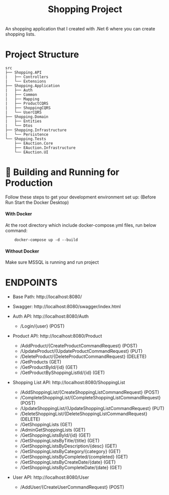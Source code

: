 # <div align="center">Shopping Project</div>
</br>
An shopping application that I created with .Net 6 where you can create shopping lists.

</br>

# Project Structure

```
src
├── Shopping.API
|   ├── Controllers 
|   └── Extensions 
├── Shopping.Application
|   ├── Auth 
|   ├── Common 
|   ├── Mapping
|   ├── ProductCQRS 
|   ├── ShoppingCQRS 
|   └── UserCQRS 
├── Shopping.Domain 
|   ├── Entities  
|   └── Dtos 
├── Shopping.Infrastructure   
|   └── Persistence
└── Shopping.Tests
    ├── EAuction.Core
    ├── EAuction.Infrastructure
    └── EAuction.UI
```


# 🚀 Building and Running for Production

Follow these steps to get your development environment set up: (Before Run Start the Docker Desktop)

#### With Docker

At the root directory which include docker-compose.yml files, run below command:

        docker-compose up -d --build

#### Without Docker

Make sure MSSQL is running and run project


# ENDPOINTS
* Base Path: http://localhost:8080/
* Swagger: http://localhost:8080/swagger/index.html

* Auth API: http://localhost:8080/Auth
  * /Login/{user} (POST)
* Product API: http://localhost:8080/Product
    * /AddProduct/{CreateProductCommandRequest} (POST)
    * /UpdateProduct/{UpdateProductCommandRequest} (PUT)
    * /DeleteProduct/{DeleteProductCommandRequest} (DELETE)
    * /GetProducts (GET)
    * /GetProductById/{id} (GET)
    * /GetProductByShoppingListId/{id} (GET)
* Shopping List API: http://localhost:8080/ShoppingList
    * /AddShoppingList/{CreateShoppingListCommandRequest} (POST)
    * /CompleteShoppingList/{CompleteShoppingListCommandRequest} (POST)
    * /UpdateShoppingList/{UpdateShoppingListCommandRequest} (PUT)
    * /DeleteShoppingList/{DeleteShoppingListCommandRequest} (DELETE)
    * /GetShoppingLists (GET)
    * /AdminGetShoppingLists (GET)
    * /GetShoppingListsById/{id} (GET)
    * /GetShoppingListsByTitle/{title} (GET)
    * /GetShoppingListsByDescription/{desc} (GET)
    * /GetShoppingListsByCategory/{category} (GET)
    * /GetShoppingListsByCompleted/{completed} (GET)
    * /GetShoppingListsByCreateDate/{date} (GET)
    * /GetShoppingListsByCompleteDate/{date} (GET)
* User API: http://localhost:8080/User
    * /AddUser/{CreateUserCommandRequest} (POST)
